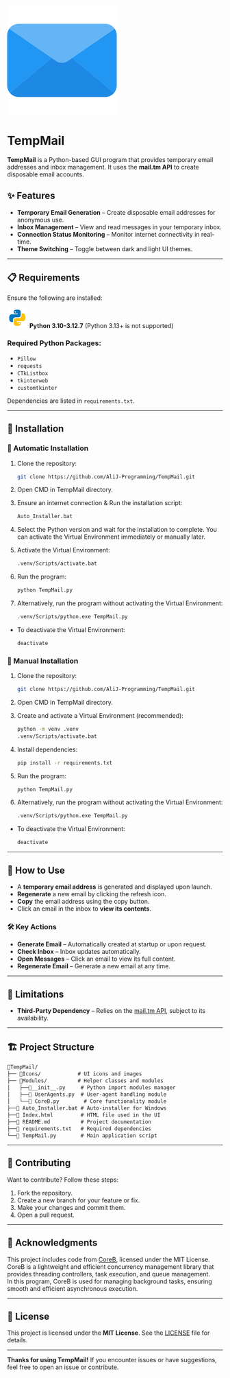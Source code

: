 ![Program Icon](Icons/email.png)

# TempMail

**TempMail** is a Python-based GUI program that provides temporary email addresses and inbox management. It uses the **mail.tm API** to create disposable email accounts.

## ✨ Features

- **Temporary Email Generation** – Create disposable email addresses for anonymous use.
- **Inbox Management** – View and read messages in your temporary inbox.
- **Connection Status Monitoring** – Monitor internet connectivity in real-time.
- **Theme Switching** – Toggle between dark and light UI themes.

---

## 📋 Requirements

Ensure the following are installed:

![Python Icon](Icons/python.png) **Python 3.10-3.12.7** (Python 3.13+ is not supported)

### Required Python Packages:
- `Pillow`
- `requests`
- `CTkListbox`
- `tkinterweb`
- `customtkinter`

Dependencies are listed in `requirements.txt`.

---

## 🚀 Installation

### 🔹 Automatic Installation

1. Clone the repository:
    ```bash
    git clone https://github.com/AliJ-Programming/TempMail.git
    ```

2. Open CMD in TempMail directory.

3. Ensure an internet connection & Run the installation script:
    ```bash
    Auto_Installer.bat
    ```

4. Select the Python version and wait for the installation to complete. You can activate the Virtual Environment immediately or manually later.

5. Activate the Virtual Environment:
    ```bash
    .venv/Scripts/activate.bat
    ```

6. Run the program:
    ```bash
    python TempMail.py
    ```

7. Alternatively, run the program without activating the Virtual Environment:
    ```bash
    .venv/Scripts/python.exe TempMail.py
    ```

- To deactivate the Virtual Environment:
  
    ```bash
    deactivate
    ```

### 🔹 Manual Installation

1. Clone the repository:
    ```bash
    git clone https://github.com/AliJ-Programming/TempMail.git
    ```

2. Open CMD in TempMail directory.

3. Create and activate a Virtual Environment (recommended):
    ```bash
    python -m venv .venv
    .venv/Scripts/activate.bat
    ```

4. Install dependencies:
    ```bash
    pip install -r requirements.txt
    ```

5. Run the program:
    ```bash
    python TempMail.py
    ```

6. Alternatively, run the program without activating the Virtual Environment:
    ```bash
    .venv/Scripts/python.exe TempMail.py
    ```

- To deactivate the Virtual Environment:
  
    ```bash
    deactivate
    ```

---

## 📖 How to Use

- A **temporary email address** is generated and displayed upon launch.
- **Regenerate** a new email by clicking the refresh icon.
- **Copy** the email address using the copy button.
- Click an email in the inbox to **view its contents**.

### 🛠 Key Actions

- **Generate Email** – Automatically created at startup or upon request.
- **Check Inbox** – Inbox updates automatically.
- **Open Messages** – Click an email to view its full content.
- **Regenerate Email** – Generate a new email at any time.
---

## 🚧 Limitations

- **Third-Party Dependency** – Relies on the [mail.tm API](https://mail.tm), subject to its availability.

---

## 🏗 Project Structure

```
📂TempMail/
├── 📂Icons/            # UI icons and images
├── 📂Modules/          # Helper classes and modules
│   ├──📄__init__.py     # Python import modules manager
│   ├──📄 UserAgents.py  # User-agent handling module
│   └──📄 CoreB.py        # Core functionality module
├──📄 Auto_Installer.bat # Auto-installer for Windows
├──📄 Index.html         # HTML file used in the UI
├──📄 README.md          # Project documentation
├──📄 requirements.txt   # Required dependencies
└──📄 TempMail.py        # Main application script
```

---

## 🤝 Contributing

Want to contribute? Follow these steps:

1. Fork the repository.
2. Create a new branch for your feature or fix.
3. Make your changes and commit them.
4. Open a pull request.

---

## 🙏 Acknowledgments  
This project includes code from [CoreB](https://github.com/mmji-programming/CoreB.git), licensed under the MIT License.  
CoreB is a lightweight and efficient concurrency management library that provides threading controllers, task execution, and queue management.  
In this program, CoreB is used for managing background tasks, ensuring smooth and efficient asynchronous execution.  

---

## 📜 License

This project is licensed under the **MIT License**. See the [LICENSE](LICENSE) file for details.

--- 

**Thanks for using TempMail!** If you encounter issues or have suggestions, feel free to open an issue or contribute.
